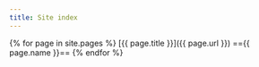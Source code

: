 ```yaml
---
title: Site index
---
```


{% for page in site.pages %}
[{{ page.title }}]({{ page.url }}) =={{ page.name }}==
{% endfor %}
